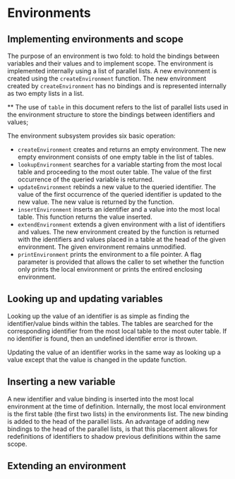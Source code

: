 # Environments

## Implementing environments and scope
The purpose of an environment is two fold: to hold the bindings between variables and their values and to implement scope. The environment is implemented internally using a list of parallel lists. A new environment is created using the `createEnvironment` function. The new environment created by `createEnvironment` has no bindings and is represented internally as two empty lists in a list.

** The use of `table` in this document refers to the list of parallel lists used in the environment structure to store the bindings between identifiers and values;

The environment subsystem provides six basic operation:
* `createEnvironment` creates and returns an empty environment. The new empty environment consists of one empty table in the list of tables.
* `lookupEnvironment` searches for a variable starting from the most local table and proceeding to the most outer table. The value of the first occurrence of the queried variable is returned.
* `updateEnvironment` rebinds a new value to the queried identifier. The value of the first occurrence of the queried identifier is updated to the new value. The new value is returned by the function.
* `insertEnvironment` inserts an identifier and a value into the most local table. This function returns the value inserted.
* `extendEnvironment` extends a given environment with a list of identifiers and values. The new environment created by the function is returned with the identifiers and values placed in a table at the head of the given environment. The given environment remains unmodified.
* `printEnvironment` prints the environment to a file pointer. A flag parameter is provided that allows the caller to set whether the function only prints the local environment or prints the entired enclosing environment.

## Looking up and updating variables
Looking up the value of an identifier is as simple as finding the identifier/value binds within the tables. The tables are searched for the corresponding identifier from the most local table to the most outer table. If no identifier is found, then an undefined identifier error is thrown.

Updating the value of an identifier works in the same way as looking up a value except that the value is changed in the update function.

## Inserting a new variable
A new identifier and value binding is inserted into the most local environment at the time of definition. Internally, the most local environment is the first table (the first two lists) in the environments list. The new binding is added to the head of the parallel lists. An advantage of adding new bindings to the head of the parallel lists, is that this placement allows for redefinitions of identifiers to shadow previous definitions within the same scope.

## Extending an environment
